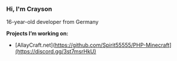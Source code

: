 ### Hi, I'm Crayson

16-year-old developer from Germany

**Projects I’m working on:**

* [AllayCraft.net](https://github.com/Spirit55555/PHP-Minecraft](https://discord.gg/3st7msrHkU)
